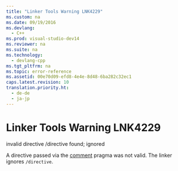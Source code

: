```yaml
---
title: "Linker Tools Warning LNK4229"
ms.custom: na
ms.date: 09/19/2016
ms.devlang: 
  - C++
ms.prod: visual-studio-dev14
ms.reviewer: na
ms.suite: na
ms.technology: 
  - devlang-cpp
ms.tgt_pltfrm: na
ms.topic: error-reference
ms.assetid: 00e70d09-efd8-4e4e-8d48-6ba282c32ec1
caps.latest.revision: 10
translation.priority.ht: 
  - de-de
  - ja-jp
---
```

# Linker Tools Warning LNK4229
invalid directive /directive found; ignored  
  
 A directive passed via the [comment](../vs140/comment--C-C---.md) pragma was not valid. The linker ignores `/directive`.